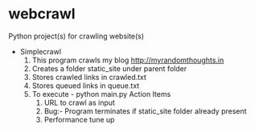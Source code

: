 # webcrawl
Python project(s) for crawling website(s)

* Simplecrawl
    1. This program crawls my blog http://myrandomthoughts.in
    2. Creates a folder static_site under parent folder
    3. Stores crawled links in crawled.txt
    4. Stores queued links in queue.txt
    5. To execute - python main.py
    Action Items
        1. URL to crawl as input
        2. Bug:- Program terminates if static_site folder already present
        3. Performance tune up
    
